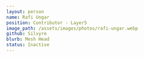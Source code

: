 ```yaml
---
layout: person
name: Rafi Ungar
position: Contributor - Layer5
image_path: /assets/images/photos/rafi-ungar.webp
github: Silvyre
blurb: Mesh Head
status: Inactive
---
```

